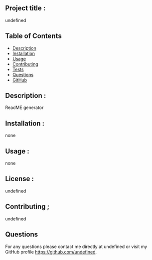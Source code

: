 
  ## Project title :
   undefined

   
  ## Table of Contents
  - [Description](#description)
  - [Installation](#installation)
  - [Usage](#usage)
  - [Contributing](#contributing)
  - [Tests](#tests)
  - [Questions](#questions)
  - [GitHub](#questions)
  

  
  ## Description : 
  ReadME generator
  ## Installation :
  none
  ## Usage :
  none
  ## License : 
  undefined
  ## Contributing ;
   undefined

 ## Questions
 For any questions please contact me directly at undefined or visit my GitHub profile https://github.com/undefined.
  